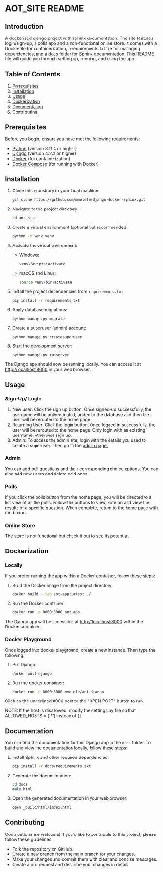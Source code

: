 # AOT_SITE README

## Introduction

A dockerised django project with sphinx documentation. The site features login/sign-up, a polls app and a non-functional online store. It comes with a Dockerfile for containerization, a requirements.txt file for managing dependencies, and a docs folder for Sphinx documentation. This README file will guide you through setting up, running, and using the app.


## Table of Contents

1. [Prerequisites](#prerequisites)
2. [Installation](#installation)
3. [Usage](#usage)
4. [Dockerization](#dockerization)
5. [Documentation](#documentation)
6. [Contributing](#contributing)


## Prerequisites

Before you begin, ensure you have met the following requirements:

- [Python](https://www.python.org/downloads/) (version 3.11.4 or higher)
- [Django](https://www.djangoproject.com/download/) (version 4.2.2 or higher)
- [Docker](https://docs.docker.com/get-docker/) (for containerization)
- [Docker Compose](https://docs.docker.com/compose/install/) (for running with Docker)


## Installation

1. Clone this repository to your local machine:

   ```bash
   git clone https://github.com/mmolefe/django-docker-sphinx.git
   ```

2. Navigate to the project directory:

   ```bash
   cd aot_site
   ```

3. Create a virtual environment (optional but recommended):

   ```bash
   python -m venv venv
   ```

4. Activate the virtual environment:

   - Windows:

     ```bash
     venv\Scripts\activate
     ```

   - macOS and Linux:

     ```bash
     source venv/bin/activate
     ```

5. Install the project dependencies from `requirements.txt`:

   ```bash
   pip install -r requirements.txt
   ```

6. Apply database migrations:

   ```bash
   python manage.py migrate
   ```

7. Create a superuser (admin) account:

   ```bash
   python manage.py createsuperuser
   ```

8. Start the development server:

   ```bash
   python manage.py runserver
   ```

The Django app should now be running locally. You can access it at [http://localhost:8000](http://localhost:8000) in your web browser.


## Usage

### Sign-Up/ Login
1. New user: Click the sign up button. Once signed-up successfully, the username will be authenticated, added to the database and then the user will be rerouted to the home page.
2. Returning User: Click the login button. Once logged in successfully, the user will be rerouted to the home page. Only login with an existing username, otherwise sign up.
3. Admin: To access the admin site, login with the details you used to create a superuser. Then go to the [admin page.](http://localhost:8000/admin)

### Admin
You can add poll questions and their corresponding choice options. You can also add new users and delete eold ones. 

### Polls
If you click the polls button from the home page, you will be directed to a list view of all the polls. Follow the buttons to view, vote on and view the results of a specific question.
When complete, return to the home page with the button.

### Online Store
The store is not functional but check it out to see its potential.


## Dockerization

### Locally
If you prefer running the app within a Docker container, follow these steps:

1. Build the Docker image from the project directory:

   ```bash
   docker build --tag aot-app:latest ./
   ```

2. Run the Docker container:

   ```bash
   docker run -p 8000:8000 aot-app
   ```


The Django app will be accessible at [http://localhost:8000](http://localhost:8000) within the Docker container.


### Docker Playground
Once logged into docker playground, create a new instance. Then type the following:

1. Pull Django:
   ```bash
   docker pull django
   ```
   
2. Run the docker container:
   ```bash
   docker run -p 8000:8000 mmolefe/aot-django
   ```

Click on the underlined 8000 next to the "OPEN PORT" button to run. 

NOTE: If the host is disallowed, modify the settings.py file so that ALLOWED_HOSTS = ['*'] instead of []


## Documentation

You can find the documentation for this Django app in the `docs` folder. To build and view the documentation locally, follow these steps:

1. Install Sphinx and other required dependencies:

   ```bash
   pip install -r docs/requirements.txt
   ```

2. Generate the documentation:

   ```bash
   cd docs
   make html
   ```

3. Open the generated documentation in your web browser:

   ```bash
   open _build/html/index.html
   ```


## Contributing

Contributions are welcome! If you'd like to contribute to this project, please follow these guidelines:

- Fork the repository on GitHub.
- Create a new branch from the main branch for your changes.
- Make your changes and commit them with clear and concise messages.
- Create a pull request and describe your changes in detail.
